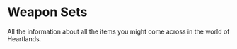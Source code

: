 # Weapon Sets


All the information about all the items you might come across in the world of Heartlands.

